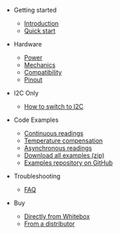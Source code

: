 * Getting started
  * [Introduction](/)
  * [<i class="fas fa-angle-double-right"></i> Quick start](quickstart.md)

* Hardware
  * [<i class="fas fa-bolt"></i> Power](power.md)
  * [<i class="fas fa-ruler-combined"></i> Mechanics](mechanics.md)
  * [<i class="fas fa-puzzle-piece"></i> Compatibility](compatibility.md)
  * [<i class="fas fa-microchip"></i> Pinout](pinout.md)

* I2C Only
  * [<i class="fas fa-code-branch"></i> How to switch to I2C](protocols.md)

* Code Examples
  * [<i class="fas fa-code"></i> Continuous readings](continuous-example.md)
  * [<i class="fas fa-code"></i> Temperature compensation](temperature-compensation-example.md)
  * [<i class="fas fa-code"></i> Asynchronous readings](asynchronous-example.md)
  * [<i class="fas fa-download"></i> Download all examples (zip)](https://github.com/whitebox-labs/whitebox-arduino-example-code/archive/main.zip)
  * [<i class="fab fa-github"></i> Examples repository on GitHub](https://github.com/whitebox-labs/whitebox-arduino-example-code)


* Troubleshooting
  * [<i class="fas fa-question-circle"></i> FAQ](faq.md)

* Buy
  * [<i class="fas fa-shopping-cart"></i> Directly from Whitebox](https://www.whiteboxes.ch/shop/whitebox-t1/)
  * [<i class="fas fa-globe-americas"></i> From a distributor](https://www.whiteboxes.ch/distributors)
